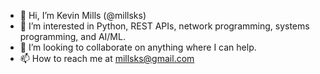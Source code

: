 - 👋 Hi, I’m Kevin Mills (@millsks)
- 👀 I’m interested in Python, REST APIs, network programming, systems programming, and AI/ML.
- 💞️ I’m looking to collaborate on anything where I can help.
- 📫 How to reach me at millsks@gmail.com

<!---
millsks/millsks is a ✨ special ✨ repository because its `README.md` (this file) appears on your GitHub profile.
You can click the Preview link to take a look at your changes.
--->
